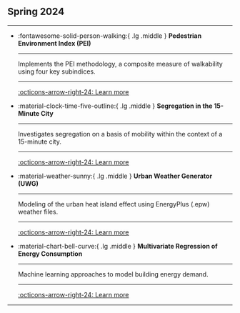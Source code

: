 
## Spring 2024

---

<div class="grid cards" markdown>


-   :fontawesome-solid-person-walking:{ .lg .middle } __Pedestrian Environment Index (PEI)__

    ---

    Implements the PEI methodology, a composite measure of walkability using four key subindices.
	
	---

    [:octicons-arrow-right-24: Learn more](/wiki/24sp-mobility-1/)

-   :material-clock-time-five-outline:{ .lg .middle } __Segregation in the 15-Minute City__

    ---

    Investigates segregation on a basis of mobility within the context of a 15-minute city.
	
	---

    [:octicons-arrow-right-24: Learn more](/wiki/24sp-mobility-2/)



-   :material-weather-sunny:{ .lg .middle } __Urban Weather Generator (UWG)__

    ---

    Modeling of the urban heat island effect using EnergyPlus (.epw) weather files.
	
	---

    [:octicons-arrow-right-24: Learn more](/wiki/24sp-microclimate/)



-   :material-chart-bell-curve:{ .lg .middle } __Multivariate Regression of Energy Consumption__

    ---

    Machine learning approaches to model building energy demand.
	
	---

    [:octicons-arrow-right-24: Learn more](/wiki/24sp-energyinbuildings/)



</div>

---
